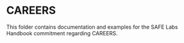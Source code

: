 # CAREERS

This folder contains documentation and examples for the SAFE Labs Handbook commitment regarding CAREERS.
